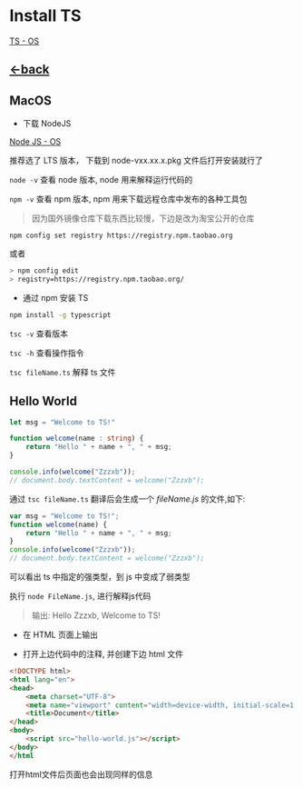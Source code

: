 # Install TS

[TS - OS](https://www.typescriptlang.org/docs/handbook/typescript-in-5-minutes.html)

## [<-back](docs/TypeScript/README.md)

## MacOS

* 下载 NodeJS

[Node JS - OS](https://nodejs.org/zh-cn/)

推荐选了 LTS 版本， 下载到 node-vxx.xx.x.pkg 文件后打开安装就行了

`node -v` 查看 node 版本, node 用来解释运行代码的

`npm -v` 查看 npm 版本, npm 用来下载远程仓库中发布的各种工具包

> 因为国外镜像仓库下载东西比较慢，下边是改为淘宝公开的仓库

`npm config set registry https://registry.npm.taobao.org`

或者

```bash
> npm config edit
> registry=https://registry.npm.taobao.org/
```

* 通过 npm 安装 TS

```bash
npm install -g typescript
```

`tsc -v` 查看版本

`tsc -h` 查看操作指令

`tsc fileName.ts` 解释 ts 文件

## Hello World

```typescript
let msg = "Welcome to TS!"

function welcome(name : string) {
    return "Hello " + name + ", " + msg;
}

console.info(welcome("Zzzxb"));
// document.body.textContent = welcome("Zzzxb");
```

通过 `tsc fileName.ts` 翻译后会生成一个 *fileName.js* 的文件,如下:

```javascript
var msg = "Welcome to TS!";
function welcome(name) {
    return "Hello " + name + ", " + msg;
}
console.info(welcome("Zzzxb"));
// document.body.textContent = welcome("Zzzxb");
```

可以看出 ts 中指定的强类型，到 js 中变成了弱类型

执行 `node FileName.js`, 进行解释js代码

> 输出: Hello Zzzxb, Welcome to TS!

* 在 HTML 页面上输出

* 打开上边代码中的注释, 并创建下边 html 文件

```html
<!DOCTYPE html>
<html lang="en">
<head>
    <meta charset="UTF-8">
    <meta name="viewport" content="width=device-width, initial-scale=1.0">
    <title>Document</title>
</head>
<body>
    <script src="hello-world.js"></script>
</body>
</html
```

打开html文件后页面也会出现同样的信息